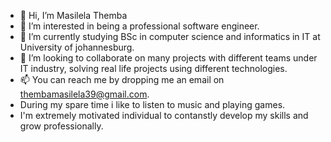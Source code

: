 - 👋 Hi, I’m Masilela Themba
- 👀 I’m interested in being a professional software engineer.
- 🌱 I’m currently studying BSc in computer science and informatics in IT at University of johannesburg.
- 💞️ I’m looking to collaborate on many projects with different teams under IT industry, solving real life projects using different technologies.
- 📫 You can reach me by dropping me an email on thembamasilela39@gmail.com.
- During my spare time i like to listen to music and playing games.
- I'm extremely motivated individual to contanstly develop my skills and grow professionally.


